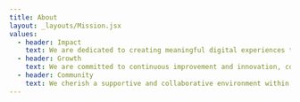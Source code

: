 ```yaml
---
title: About
layout: _layouts/Mission.jsx
values:
  - header: Impact
    text: We are dedicated to creating meaningful digital experiences that amplify the voices and missions of non-profits, ensuring their message reaches a wider audience and drives positive change.
  - header: Growth
    text: We are committed to continuous improvement and innovation, constantly expanding our knowledge to better serve non-profits and help them achieve their missions.
  - header: Community
    text: We cherish a supportive and collaborative environment within our organization, valuing each team member's contributions and fostering a sense of belonging and mutual respect.
---
```

